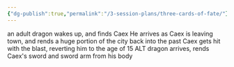 ```yaml
---
{"dg-publish":true,"permalink":"/3-session-plans/three-cards-of-fate/"}
---
```


an adult dragon wakes up, and finds Caex
He arrives as Caex is leaving town, and rends a huge portion of the city back into the past
Caex gets hit with the blast, reverting him to the age of 15
ALT
dragon arrives, rends Caex's sword and sword arm from his body